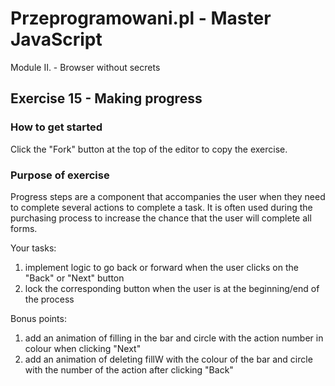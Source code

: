 # Przeprogramowani.pl - Master JavaScript

Module II. - Browser without secrets

## Exercise 15 - Making progress

### How to get started

Click the "Fork" button at the top of the editor to copy the exercise.

### Purpose of exercise

Progress steps are a component that accompanies the user when they need to complete several actions to complete a task. It is often used during the purchasing process to increase the chance that the user will complete all forms.

Your tasks:

1. implement logic to go back or forward when the user clicks on the "Back" or "Next" button
2. lock the corresponding button when the user is at the beginning/end of the process

Bonus points:

1. add an animation of filling in the bar and circle with the action number in colour when clicking "Next"
2. add an animation of deleting fillW with the colour of the bar and circle with the number of the action after clicking "Back"
